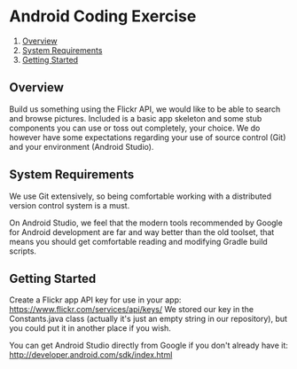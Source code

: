 # Android Coding Exercise

1. [Overview](#overview)
1. [System Requirements](#system-requirements)
1. [Getting Started](#getting-started)

## Overview
Build us something using the Flickr API, we would like to be able to search and browse pictures. Included is a basic app skeleton and some stub components you can use or toss out completely, your choice. We do however have some expectations regarding your use of source control (Git) and your environment (Android Studio).

## System Requirements
We use Git extensively, so being comfortable working with a distributed version control system is a must.

On Android Studio, we feel that the modern tools recommended by Google for Android development are far and way better than the old toolset, that means you should get comfortable reading and modifying Gradle build scripts.

## Getting Started
Create a Flickr app API key for use in your app: https://www.flickr.com/services/api/keys/
We stored our key in the Constants.java class (actually it's just an empty string in our repository), but you could put it in another place if you wish.

You can get Android Studio directly from Google if you don't already have it: http://developer.android.com/sdk/index.html

